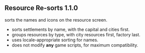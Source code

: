 ## Resource Re-sorts 1.1.0
sorts the names and icons on the resource screen.

- sorts settlements by name, with the capital and cities first.
- groups resources by type, with city resources first, factory last.
- uses locale-appropriate sorting for names.
- does not modify **any** game scripts, for maximum compatibility.
